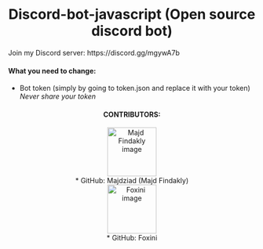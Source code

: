 <h1 align="center">Discord-bot-javascript (Open source discord bot)</h1>
Join my Discord server: https://discord.gg/mgywA7b

#### What you need to change:
* Bot token (simply by going to token.json and replace it with your token) *Never share your token* 
<h4 align="center">
CONTRIBUTORS:
</h4>
<p align="center">
  <img src="https://avatars2.githubusercontent.com/u/41499505?s=400&u=7df44029a75892f59537f8d5cfa527afb8d16aa7&v=4" width="100" alt="Majd Findakly image"><br>
* GitHub: Majdziad (Majd Findakly)<br>
    <img src="https://avatars2.githubusercontent.com/u/22862026?s=400&v=4" width="100" alt="Foxini image"><br>
* GitHub: Foxini
</p>

